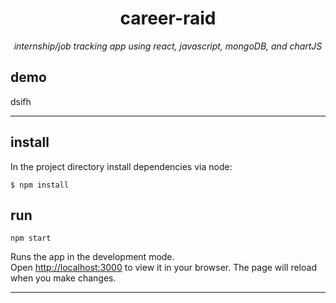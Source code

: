 <div align="center">
  
# career-raid
<i>internship/job tracking app using react, javascript, mongoDB, and chartJS </i>

</div>

## demo

dsifh
<hr>

## install
In the project directory install dependencies via node:
```
$ npm install
```

## run
```
npm start
```
Runs the app in the development mode.\
Open [http://localhost:3000](http://localhost:3000) to view it in your browser.
The page will reload when you make changes.


<hr>
